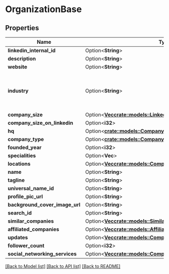 # OrganizationBase

## Properties

Name | Type | Description | Notes
------------ | ------------- | ------------- | -------------
**linkedin_internal_id** | Option<**String**> |          LinkedIn's Internal and immutable ID of this Company profile.          | [optional]
**description** | Option<**String**> |  | [optional]
**website** | Option<**String**> |  | [optional]
**industry** | Option<**String**> | The `industry` attribute, found in a LinkedIn Company            profile, describes the industry in which the company operates.            The value of this attribute is an enumerator. [This CSV file            provides an exhaustive list of possible values for this attribute]            (https://drive.google.com/file/d/12yvYLuru7CRv3wKOIkHs5Ldocz31gJSS/            view?usp=share_link). | [optional]
**company_size** | Option<[**Vec<crate::models::LinkedinCompanyCompanySizeInner>**](LinkedinCompany_company_size_inner.md)> | Sequenceed range of company head count | [optional]
**company_size_on_linkedin** | Option<**i32**> |  | [optional]
**hq** | Option<[**crate::models::CompanyLocation**](CompanyLocation.md)> |  | [optional]
**company_type** | Option<[**crate::models::CompanyType**](CompanyType.md)> |  | [optional]
**founded_year** | Option<**i32**> |  | [optional]
**specialities** | Option<**Vec<String>**> |                  A list of specialities.              | [optional]
**locations** | Option<[**Vec<crate::models::CompanyLocation>**](CompanyLocation.md)> |  | [optional]
**name** | Option<**String**> |  | [optional]
**tagline** | Option<**String**> |  | [optional]
**universal_name_id** | Option<**String**> |  | [optional]
**profile_pic_url** | Option<**String**> |  | [optional]
**background_cover_image_url** | Option<**String**> |  | [optional]
**search_id** | Option<**String**> |          Useable with [Job listing endpoint](#jobs-api-jobs-listing-endpoint)          | [optional]
**similar_companies** | Option<[**Vec<crate::models::SimilarCompany>**](SimilarCompany.md)> |  | [optional]
**affiliated_companies** | Option<[**Vec<crate::models::AffiliatedCompany>**](AffiliatedCompany.md)> |  | [optional]
**updates** | Option<[**Vec<crate::models::CompanyUpdate>**](CompanyUpdate.md)> |  | [optional]
**follower_count** | Option<**i32**> |  | [optional]
**social_networking_services** | Option<[**Vec<crate::models::CompanySocialNetworkingService>**](CompanySocialNetworkingService.md)> |  | [optional]

[[Back to Model list]](../README.md#documentation-for-models) [[Back to API list]](../README.md#documentation-for-api-endpoints) [[Back to README]](../README.md)


